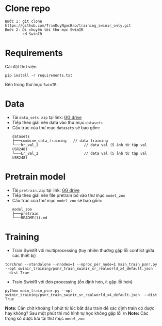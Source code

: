# Clone repo
```
Bước 1: git clone https://github.com/TranDuyNgocBao/training_swinir_only.git
Bước 2: Di chuyển tới thư mục SwinIR
        cd SwinIR
```

# Requirements
Cài đặt thư viện
```
pip install -r requirements.txt
```

Bên trong thư mục `SwinIR`:
# Data
* Tải `data_sets.zip` tại link: [GG drive](https://drive.google.com/file/d/1VQJonF_wdOHQV-ZLzKVvfwT9GW5X_mgA/view?usp=sharing)
* Tiếp theo giải nén data vào thư mục `datasets`
* Cấu trúc của thư mục `datasets` sẽ bao gồm:
    ```
    datasets
    ├───combine_data_training   // data training
    └───hr_val_2                     // data val (5 ảnh từ tập val USR248)
    └───Lr_val_2                     // data val (5 ảnh từ tập val USR248)
    ```

# Pretrain model
* Tải `pretrain.zip` tại link: [GG drive](https://drive.google.com/file/d/1BCGK1KDacNaz_AATHEEXUMq729WJYfu9/view?usp=sharing)
* Tiếp theo giải nén file pretrain bỏ vào thư mục `model_zoo`
* Cấu trúc của thư mục `model_zoo` sẽ bao gồm:
    ```
    model_zoo
    ├───pretrain
    └───README(1).md
    ```
# Training

* Train SwinIR với multiprocessing (tuy nhiên thường gặp lỗi conflict giữa các thiết bị)
```
torchrun --standalone --nnodes=1 --nproc_per_node=1 main_train_psnr.py --opt swinir_training/psnr_train_swinir_sr_realworld_x4_default.json  --dist True
```
* Train SwinIR với đơn processing (ổn định hơn, ít gặp lỗi hơn)
```
python main_train_psnr.py --opt swinir_training/psnr_train_swinir_sr_realworld_x4_default.json  --dist True
```

**Note:** Cần chờ khoảng 1 phút từ lúc bắt đàu train để xác định train có được hay không? Sau một phút thì mô hình tự học không gặp lỗi \n
**Note:** Các trọng số được lưu tại thư mục `model_zoo`
